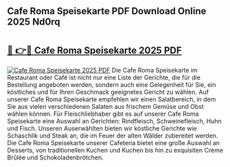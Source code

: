 ## Cafe Roma Speisekarte PDF Download Online 2025 Nd0rq

# <h2><a href="http://gcdfxb.nevu.top/?p=Cafe+Roma+Speisekarte">🔗 👉🔴 Cafe Roma Speisekarte 2025 PDF</a></h2>

[![Cafe Roma Speisekarte 2025 PDF](https://i.imgur.com/dBaPXMq.png)](http://gcdfxb.nevu.top/?p=Cafe+Roma+Speisekarte)
Die Cafe Roma Speisekarte im Restaurant oder Café ist nicht nur eine Liste der Gerichte, die für die Bestellung angeboten werden, sondern auch eine Gelegenheit für Sie, ein köstliches und für Ihren Geschmack geeignetes Gericht zu wählen. Auf unserer Cafe Roma Speisekarte empfehlen wir einen Salatbereich, in dem Sie aus vielen verschiedenen Salaten aus frischem Gemüse und Obst wählen können. Für Fleischliebhaber gibt es auf unserer Cafe Roma Speisekarte eine Auswahl an Gerichten: Rindfleisch, Schweinefleisch, Huhn und Fisch. Unseren Auserwählten bieten wir köstliche Gerichte wie Schaschlik und Steak an, die im Feuer der alten Wälder zubereitet werden. Die Cafe Roma Speisekarte unserer Cafeteria bietet eine große Auswahl an Desserts, von traditionellen Kuchen und Kuchen bis hin zu exquisiten Crème Brûlée und Schokoladenbrötchen.
